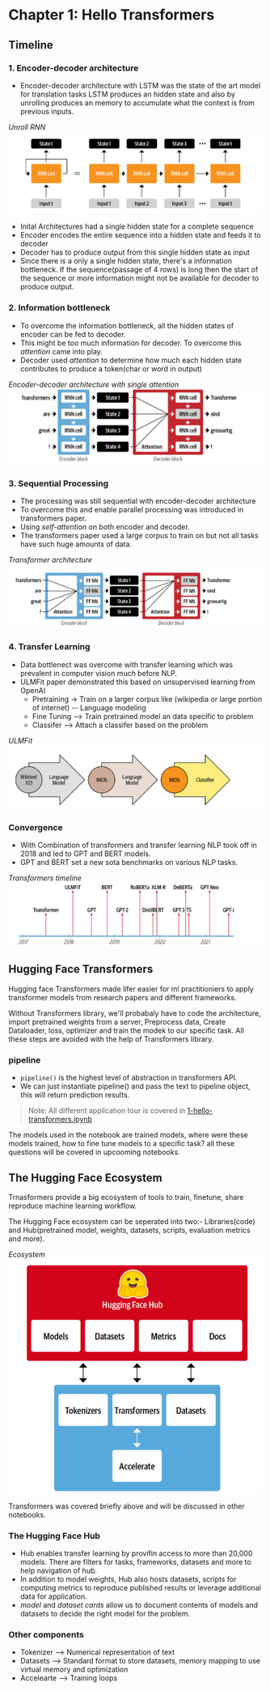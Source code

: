 # Chapter 1: Hello Transformers

## Timeline

### 1. Encoder-decoder architecture

* Encoder-decoder architecture with LSTM was the state of the art model for translation tasks LSTM produces an hidden state and also by unrolling produces an memory to accumulate what the context is from previous inputs.


*Unroll RNN*
![alt Unroll RNN](images/1-hello-transformers/unroll.png)


* Inital Architectures had a single hidden state for a complete sequence
* Encoder encodes the entire sequence into a hidden state and feeds it to decoder
* Decoder has to produce output from this single hidden state as input
* Since there is a only a single hidden state, there's a information bottleneck. If the sequence(passage of 4 rows) is long then the start of the sequence or more information might not be available for decoder to produce output.

### 2. Information bottleneck

* To overcome the information bottleneck, all the hidden states of encoder can be fed to decoder.
* This might be too much information for decoder. To overcome this *attention* came into play. 
* Decoder used *attention* to determine how much each hidden state contributes to produce a token(char or word in output)

*Encoder-decoder architecture with single attention*
![alt architecutre](images/1-hello-transformers/encoder-decoder-with-attention.png)

### 3. Sequential Processing

* The processing was still sequential with encoder-decoder architecture
* To overcome this and enable parallel processing was introduced in transformers paper.
* Using *self-attention* on both encoder and decoder.
* The transformers paper used a large corpus to train on but not all tasks have such huge amounts of data.

*Transformer architecture*
![alt transformers](images/1-hello-transformers/transformers.png)

### 4. Transfer Learning

* Data bottlenect was overcome with transfer learning which was prevalent in computer vision much before NLP.
* ULMFit paper demonstrated this based on unsupervised learning from OpenAI
    * Pretraining -> Train on a larger corpus like (wikipedia or large portion of internet) -- Language modeling
    * Fine Tuning --> Train pretrained model an data specific to problem
    * Classifer --> Attach a classifer based on the problem

*ULMFit*
![alt ulmfit](images/1-hello-transformers/ulmfit.png)

### Convergence

* With Combination of transformers and transfer learning NLP took off in 2018 and led to GPT and BERT models.
* GPT and BERT set a new sota benchmarks on various NLP tasks.

*Transformers timeline*
![alt timeline](images/1-hello-transformers/transformers-timeline.png)

## Hugging Face Transformers

Hugging face Transformers made lifer easier for ml practitioniers to apply transformer models from research papers and different frameworks.

Without Transformers library, we'll probabaly have to code the architecture, import pretrained weights from a server, Preprocess data, Create Dataloader, loss, optimizer and train the modek to our specific task. All these steps are avoided with the help of Transformers library.

### pipeline

* `pipeline()` is the highest level of abstraction in transformers API.
* We can just instantiate pipeline(<task-name>) and pass the text to pipeline object, this will return prediction results.

> Note: All different application tour is covered in [1-hello-transformers.ipynb](../notebooks/1-hello-transformers.ipynb)

The models used in the notebook are trained models, where were these models trained, how to fine tune models to a specific task? all these questions will be covered in upcooming notebooks.

## The Hugging Face Ecosystem

Trnasformers provide a big ecosystem of tools to train, finetune, share reproduce machine learning workflow.

The Hugging Face ecosystem can be seperated into two:- Libraries(code) and Hub(pretrained model, weights, datasets, scripts, evaluation metrics and more).

*Ecosystem*
![alt ecosystem](images/1-hello-transformers/ecosystem.png)

Transformers was covered briefly above and will be discussed in other notebooks.

### The Hugging Face Hub

* Hub enables transfer learning by provifin access to more than 20,000 models. There are filters for tasks, frameworks, datasets and more to help navigation of hub.
* In addition to model weights, Hub also hosts datasets, scripts for computing metrics to reproduce published results or leverage additional data for application.
* *model* and *dataset cards* allow us to document contents of models and datasets to decide the right model for the problem.

### Other components

* Tokenizer --> Numerical representation of text
* Datasets --> Standard format to store datasets, memory mapping to use virtual memory and optimization
* Accelearte --> Training loops